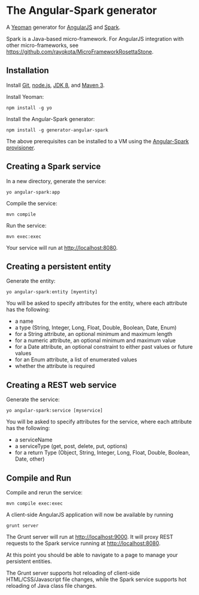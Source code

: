 # The Angular-Spark generator 

A [Yeoman](http://yeoman.io) generator for [AngularJS](http://angularjs.org) and [Spark](http://sparkjava.com/).

Spark is a Java-based micro-framework.  For AngularJS integration with other micro-frameworks, see https://github.com/rayokota/MicroFrameworkRosettaStone.

## Installation

Install [Git](http://git-scm.com), [node.js](http://nodejs.org), [JDK 8](https://www.java.com), and [Maven 3](http://maven.apache.org/).

Install Yeoman:

    npm install -g yo

Install the Angular-Spark generator:

    npm install -g generator-angular-spark

The above prerequisites can be installed to a VM using the [Angular-Spark provisioner](https://github.com/rayokota/provision-angular-spark).

## Creating a Spark service

In a new directory, generate the service:

    yo angular-spark:app

Compile the service:

    mvn compile

Run the service:

    mvn exec:exec

Your service will run at [http://localhost:8080](http://localhost:8080).

## Creating a persistent entity

Generate the entity:

    yo angular-spark:entity [myentity]

You will be asked to specify attributes for the entity, where each attribute has the following:

- a name
- a type (String, Integer, Long, Float, Double, Boolean, Date, Enum)
- for a String attribute, an optional minimum and maximum length
- for a numeric attribute, an optional minimum and maximum value
- for a Date attribute, an optional constraint to either past values or future values
- for an Enum attribute, a list of enumerated values
- whether the attribute is required

## Creating a REST web service

Generate the service:

    yo angular-spark:service [myservice]

You will be asked to specify attributes for the service, where each attribute has the following:

- a serviceName
- a serviceType (get, post, delete, put, options)
- for a return Type (Object, String, Integer, Long, Float, Double, Boolean, Date, other)

## Compile and Run

Compile and rerun the service:

    mvn compile exec:exec
    
A client-side AngularJS application will now be available by running

	grunt server
	
The Grunt server will run at [http://localhost:9000](http://localhost:9000).  It will proxy REST requests to the Spark service running at [http://localhost:8080](http://localhost:8080).

At this point you should be able to navigate to a page to manage your persistent entities.  

The Grunt server supports hot reloading of client-side HTML/CSS/Javascript file changes, while the Spark service supports hot reloading of Java class file changes.

